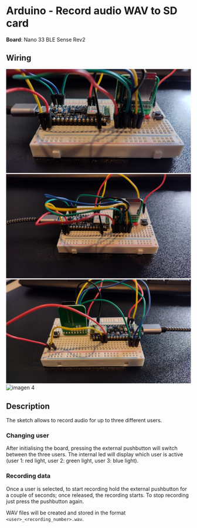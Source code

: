 # Arduino - Record audio WAV to SD card

**Board**: Nano 33 BLE Sense Rev2

## Wiring
![imagen 1](./resources/1.jpg)
![imagen 2](./resources/2.jpg)
![imagen 3](./resources/3.jpg)
![imagen 4](./resources/4.jpg)


## Description
The sketch allows to record audio for up to three different users.

### Changing user
After initialising the board, pressing the external pushbutton will switch between the three users. The internal led will display which user is active (user 1: red light, user 2: green light, user 3: blue light).

### Recording data
Once a user is selected, to start recording hold the external pushbutton for a couple of seconds; once released, the recording starts. To stop recording just press the pushbutton again.

WAV files will be created and stored in the format `<user>_<recording_number>.wav`.
